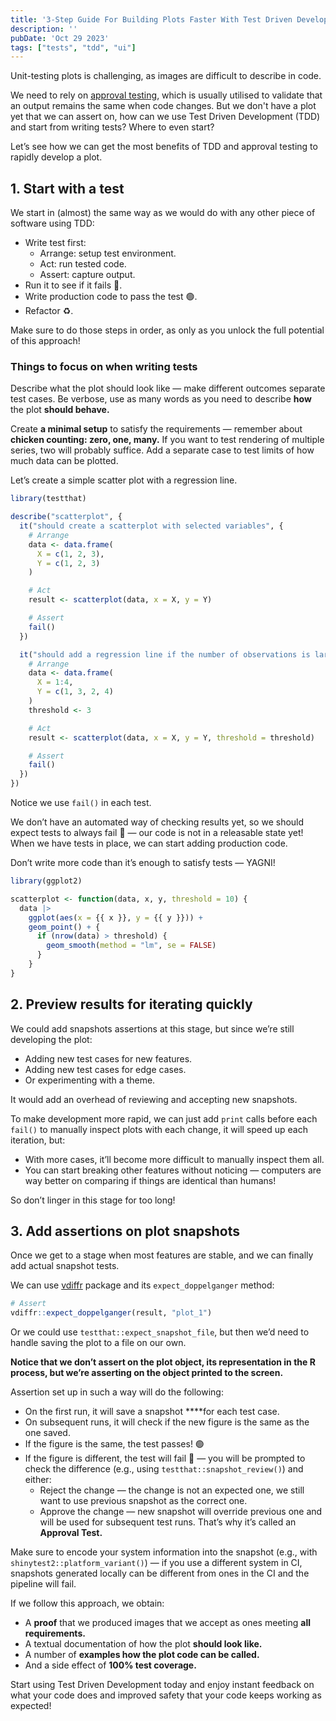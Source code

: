 ```yaml
---
title: '3-Step Guide For Building Plots Faster With Test Driven Development.'
description: ''
pubDate: 'Oct 29 2023'
tags: ["tests", "tdd", "ui"]
---
```


Unit-testing plots is challenging, as images are difficult to describe in code.

We need to rely on [approval testing](https://understandlegacycode.com/approval-tests/), which is usually utilised to validate that an output remains the same when code changes. But we don't have a plot yet that we can assert on, how can we use Test Driven Development (TDD) and start from writing tests? Where to even start?

Let’s see how we can get the most benefits of TDD and approval testing to rapidly develop a plot.

## 1. Start with a test

We start in (almost) the same way as we would do with any other piece of software using TDD:

- Write test first:
    - Arrange: setup test environment.
    - Act: run tested code.
    - Assert: capture output.
- Run it to see if it fails 🔴.
- Write production code to pass the test 🟢.
- Refactor ♻️.

Make sure to do those steps in order, as only as you unlock the full potential of this approach!

### Things to focus on when writing tests

Describe what the plot should look like — make different outcomes separate test cases. Be verbose, use as many words as you need to describe **how** the plot **should behave.**

Create **a minimal setup** to satisfy the requirements — remember about **chicken counting: zero, one, many.** If you want to test rendering of multiple series, two will probably suffice. Add a separate case to test limits of how much data can be plotted.

Let’s create a simple scatter plot with a regression line.

```r
library(testthat)

describe("scatterplot", {
  it("should create a scatterplot with selected variables", {
    # Arrange
    data <- data.frame(
      X = c(1, 2, 3),
      Y = c(1, 2, 3)
    )

    # Act
    result <- scatterplot(data, x = X, y = Y)

    # Assert
    fail()
  })

  it("should add a regression line if the number of observations is larger than a given threshold", {
    # Arrange
    data <- data.frame(
      X = 1:4,
      Y = c(1, 3, 2, 4)
    )
    threshold <- 3

    # Act
    result <- scatterplot(data, x = X, y = Y, threshold = threshold)

    # Assert
    fail()
  })
})
```

Notice we use `fail()` in each test.

We don’t have an automated way of checking results yet, so we should expect tests to always fail 🔴 — our code is not in a releasable state yet! When we have tests in place, we can start adding production code.

Don’t write more code than it’s enough to satisfy tests — YAGNI!

```r
library(ggplot2)

scatterplot <- function(data, x, y, threshold = 10) {
  data |>
    ggplot(aes(x = {{ x }}, y = {{ y }})) +
    geom_point() + {
      if (nrow(data) > threshold) {
        geom_smooth(method = "lm", se = FALSE)
      }
    }
}
```

## 2. Preview results for iterating quickly

We could add snapshots assertions at this stage, but since we’re still developing the plot:

- Adding new test cases for new features.
- Adding new test cases for edge cases.
- Or experimenting with a theme.

It would add an overhead of reviewing and accepting new snapshots.

To make development more rapid, we can just add `print` calls before each `fail()` to manually inspect plots with each change, it will speed up each iteration, but:

- With more cases, it’ll become more difficult to manually inspect them all.
- You can start breaking other features without noticing — computers are way better on comparing if things are identical than humans!

So don’t linger in this stage for too long!

## 3. Add assertions on plot snapshots

Once we get to a stage when most features are stable, and we can finally add actual snapshot tests.

We can use [vdiffr](https://github.com/r-lib/vdiffr) package and its `expect_doppelganger` method:

```r
# Assert
vdiffr::expect_doppelganger(result, "plot_1")
```

Or we could use `testthat::expect_snapshot_file`, but then we’d need to handle saving the plot to a file on our own.

**Notice that we don’t assert on the plot object, its representation in the R process, but we’re asserting on the object printed to the screen.**

Assertion set up in such a way will do the following:

- On the first run, it will save a snapshot ****for each test case.
- On subsequent runs, it will check if the new figure is the same as the one saved.
- If the figure is the same, the test passes! 🟢
- If the figure is different, the test will fail 🔴 — you will be prompted to check the difference (e.g., using `testthat::snapshot_review()`) and either:
    - Reject the change — the change is not an expected one, we still want to use previous snapshot as the correct one.
    - Approve the change — new snapshot will override previous one and will be used for subsequent test runs. That’s why it’s called an **Approval Test.**

Make sure to encode your system information into the snapshot (e.g., with `shinytest2::platform_variant()`) — if you use a different system in CI, snapshots generated locally can be different from ones in the CI and the pipeline will fail.

If we follow this approach, we obtain:

- A **proof** that we produced images that we accept as ones meeting **all requirements.**
- A textual documentation of how the plot **should look like.**
- A number of **examples how the plot code can be called.**
- And a side effect of **100% test coverage.**

Start using Test Driven Development today and enjoy instant feedback on what your code does and improved safety that your code keeps working as expected!
